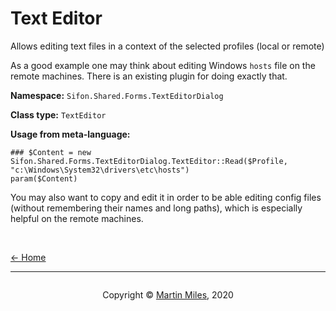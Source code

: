# Text Editor

<!-- ![PackageVersionSelector](../../img/SharedAPI/PackageVersionSelector.png "Package version selector")  -->

Allows editing text files in a context of the selected profiles (local or remote)

As a good example one may think about editing Windows `hosts` file on the remote machines. There is an existing plugin for doing exactly that. 

**Namespace:** `Sifon.Shared.Forms.TextEditorDialog`

**Class type:** `TextEditor`

**Usage from meta-language:**
```
### $Content = new Sifon.Shared.Forms.TextEditorDialog.TextEditor::Read($Profile, "c:\Windows\System32\drivers\etc\hosts")
param($Content)
```


You may also want to copy and edit it in order to be able editing config files (without remembering their names and long paths), which is especially helpful on the remote machines.

<br/>

[<- Home](/ "Home")	

<hr>

<footer>
<p style="float:left; width: 20%;">
</p>
<p style="float:left; width: 60%; text-align:center;">Copyright &copy; <a href="https://blog.MartinMiles.net">Martin Miles</a>, 2020</p>
<p style="float:left; width: 20%;">
</p>
</footer>